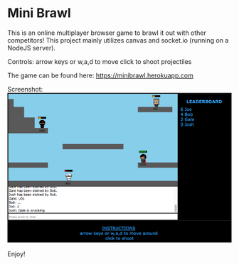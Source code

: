 Mini Brawl
==================

This is an online multiplayer browser game to brawl it out with other competitors!
This project mainly utilizes canvas and socket.io (running on a NodeJS server).

Controls:
arrow keys or w,a,d to move
click to shoot projectiles

The game can be found here:
https://minibrawl.herokuapp.com

Screenshot:
![](https://raw.githubusercontent.com/JoshuaChing/MiniBrawl/master/screenshots/screenshot2.png)

Enjoy!
